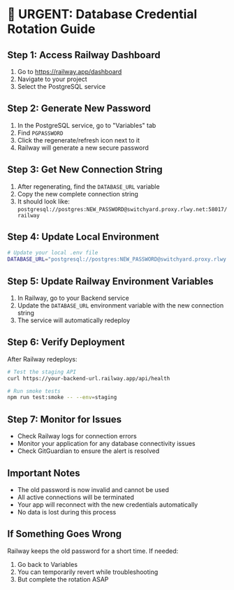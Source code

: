 # 🚨 URGENT: Database Credential Rotation Guide

## Step 1: Access Railway Dashboard
1. Go to https://railway.app/dashboard
2. Navigate to your project
3. Select the PostgreSQL service

## Step 2: Generate New Password
1. In the PostgreSQL service, go to "Variables" tab
2. Find `PGPASSWORD` 
3. Click the regenerate/refresh icon next to it
4. Railway will generate a new secure password

## Step 3: Get New Connection String
1. After regenerating, find the `DATABASE_URL` variable
2. Copy the new complete connection string
3. It should look like: `postgresql://postgres:NEW_PASSWORD@switchyard.proxy.rlwy.net:58017/railway`

## Step 4: Update Local Environment
```bash
# Update your local .env file
DATABASE_URL="postgresql://postgres:NEW_PASSWORD@switchyard.proxy.rlwy.net:58017/railway"
```

## Step 5: Update Railway Environment Variables
1. In Railway, go to your Backend service
2. Update the `DATABASE_URL` environment variable with the new connection string
3. The service will automatically redeploy

## Step 6: Verify Deployment
After Railway redeploys:
```bash
# Test the staging API
curl https://your-backend-url.railway.app/api/health

# Run smoke tests
npm run test:smoke -- --env=staging
```

## Step 7: Monitor for Issues
- Check Railway logs for connection errors
- Monitor your application for any database connectivity issues
- Check GitGuardian to ensure the alert is resolved

## Important Notes
- The old password is now invalid and cannot be used
- All active connections will be terminated
- Your app will reconnect with the new credentials automatically
- No data is lost during this process

## If Something Goes Wrong
Railway keeps the old password for a short time. If needed:
1. Go back to Variables
2. You can temporarily revert while troubleshooting
3. But complete the rotation ASAP
